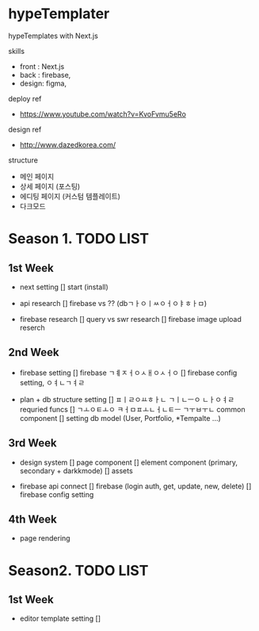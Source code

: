# hypeTemplater

hypeTemplates with Next.js

skills

- front : Next.js
- back : firebase,
- design: figma,

deploy ref

- https://www.youtube.com/watch?v=KvoFvmu5eRo

design ref

- http://www.dazedkorea.com/

structure

- 메인 페이지
- 상세 페이지 (포스팅)
- 에디팅 페이지 (커스텀 템플레이트)
- 다크모드

# Season 1. TODO LIST
## 1st Week
- next setting
[] start (install)

- api research
[] firebase vs ?? (dbㄱㅏㅇㅣㅆㅇㅓㅇㅑㅎㅏㅁ)

- firebase research
[] query vs swr research
[] firebase image upload reserch


## 2nd Week
- firebase setting
[] firebase ㄱㅖㅈㅓㅇㅅㅐㅇㅅㅓㅇ
[] firebase config setting, ㅇㅕㄴㄱㅕㄹ 

- plan + db structure setting 
[] ㅍㅣㄹㅇㅛㅎㅏㄴ ㄱㅣㄴㅡㅇ ㄴㅏㅇㅕㄹ requried funcs
[] ㄱㅗㅇㅌㅗㅇ ㅋㅓㅁㅍㅗㄴㅓㄴㅌㅡ ㄱㅜㅂㅜㄴ common component 
[] setting db model (User, Portfolio, *Tempalte ...) 


## 3rd Week
- design system
[] page component
[] element component (primary, secondary + darkkmode)
[] assets

- firebase api connect
[] firebase  (login auth, get, update, new, delete)
[] firebase config setting


## 4th Week
- page rendering


# Season2. TODO LIST
## 1st Week

- editor template setting
[] 
